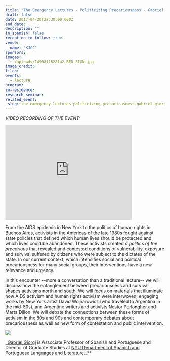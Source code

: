 ```yaml
---
title: "The Emergency Lectures - Politicizing Precariousness - Gabriel Giorgi"
draft: false
date: 2017-04-20T22:30:00.000Z
end_date:
description: ""
in_spanish: false
reception_to follow: true
venue:
  name: "KJCC"
sponsors:
images:
  - /uploads/1490811528142_RED-SIGN.jpg
image_credit:
files:
events:
  - lecture
program:
in-residence:
research-seminar:
related_event:
_slug: the-emergency-lectures-politicizing-precariousness-gabriel-giorgi
---
```


_VIDEO RECORDING OF THE EVENT:_

<iframe id="kaltura_player" src="https://cdnapisec.kaltura.com/p/1674401/sp/167440100/embedIframeJs/uiconf_id/23435151/partner_id/1674401?iframeembed=true&amp;playerId=kaltura_player&amp;entry_id=1_68dbapag&amp;flashvars[akamaiHD.loadingPolicy]=preInitialize&amp;flashvars[akamaiHD.asyncInit]=true&amp;flashvars[twoPhaseManifest]=true&amp;flashvars[streamerType]=hdnetworkmanifest&amp;flashvars[localizationCode]=en&amp;flashvars[leadWithHTML5]=true&amp;flashvars[sideBarContainer.plugin]=true&amp;flashvars[sideBarContainer.position]=left&amp;flashvars[sideBarContainer.clickToClose]=true&amp;flashvars[chapters.plugin]=true&amp;flashvars[chapters.layout]=vertical&amp;flashvars[chapters.thumbnailRotator]=false&amp;flashvars[streamSelector.plugin]=true&amp;flashvars[EmbedPlayer.SpinnerTarget]=videoHolder&amp;flashvars[dualScreen.plugin]=true&amp;flashvars[LeadWithHLSOnFlash]=true&amp;&amp;wid=1_rw0va64i" width="400" height="300" allowfullscreen="" webkitallowfullscreen="" mozallowfullscreen="" frameborder="0" title="Kaltura Player"></iframe>

From the AIDS epidemic in New York to the politics of human rights in Buenos Aires, activists in the Americas of the late 1980s fought against state policies that defined which human lives should be protected and which lives could be abandoned. These activists created _a politics of the precarious_ that revealed and contested conditions of vulnerability, exposure and survival suffered by citizens who were subject to the dictates of the state. In our current context, which intensifies social and political precariousness for many social groups, their interventions have a new relevance and urgency.

In this encounter --more a conversation than a traditional lecture-- we will discuss how the entanglement between precariousness and survival shapes activisms north and south. We will focus on materials that illuminate how AIDS activism and human rights activism were interwoven, engaging works by New York artist David Wojnarowicz (who traveled to Argentina in the mid-80s), and Argentine writers and activists Nestor Perlongher and Marta Dillon. We will debate the connections between these forms of activism in the 80s and 90s and contemporary debates about precariousness as well as new form of contestation and public intervention.

![](/uploads/1490811286746_collage-Gabriel-Giorgi.jpg)

**_**[Gabriel Giorgi](http://spanish.as.nyu.edu/object/gabrielgiorgi.html) is Associate Professor of Spanish and Portuguese and Director of Graduate Studies at [NYU Department of Spanish and Portuguese Languages and Literature](http://spanish.as.nyu.edu/object/gabrielgiorgi.html)._**

